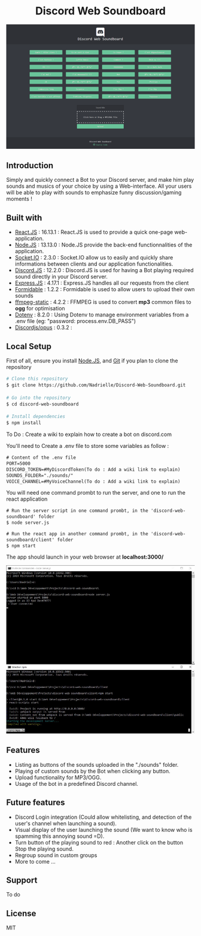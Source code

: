 
<h1 align="center"> Discord Web Soundboard </h1>

![Discord Web Soundboard](/doc/doc_header.png)


## Introduction
Simply and quickly connect a Bot to your Discord server, and make him play sounds and musics of your choice by using a Web-interface. 
All your users will be able to play with sounds to emphasize funny discussion/gaming moments !


## Built with
* [React.JS](https://reactjs.org/) : 16.13.1 : React.JS is used to provide a quick one-page web-application.
* [Node.JS](https://nodejs.org) : 13.13.0 : Node.JS provide the back-end functionnalities of the application.
* [Socket.IO](https://socket.io/) : 2.3.0 : Socket.IO allow us to easily and quickly share informations between clients and our application functionalities.
* [Discord.JS](https://discord.js.org) : 12.2.0 : Discord.JS is used for having a Bot playing required sound directly in your Discord server.
* [Express.JS](https://expressjs.com/) : 4.17.1 : Express.JS handles all our requests from the client
* [Formidable](https://www.npmjs.com/package/formidable) : 1.2.2 : Formidable is used to allow users to upload their own sounds
* [ffmpeg-static](https://www.npmjs.com/package/ffmpeg-static) : 4.2.2 : FFMPEG is used to convert **mp3** common files to **ogg** for optimisation
* [Dotenv](https://www.npmjs.com/package/dotenv) : 8.2.0 : Using Dotenv to manage environment variables from a .env file (eg: "password: process.env.DB_PASS")
* [Discordjs/opus](https://github.com/discordjs/opus) : 0.3.2 : 


## Local Setup
First of all, ensure you install [Node.JS](https://nodejs.org), and [Git](https://git-scm.com/) if you plan to clone the repository

```bash
# Clone this repository
$ git clone https://github.com/Nadrielle/Discord-Web-Soundboard.git

# Go into the repository
$ cd discord-web-soundboard

# Install dependencies
$ npm install
```

To Do : Create a wiki to explain how to create a bot on discord.com

You'll need to Create a .env file to store some variables as follow :
```
# Content of the .env file
PORT=5000
DISCORD_TOKEN=#MyDiscordToken(To do : Add a wiki link to explain)
SOUNDS_FOLDER="./sounds/"
VOICE_CHANNEL=#MyVoiceChannel(To do : Add a wiki link to explain)
```

You will need one command prombt to run the server, and one to run the react application

```
# Run the server script in one command prombt, in the 'discord-web-soundboard' folder
$ node server.js
```

```
# Run the react app in another command prombt, in the 'discord-web-soundboard/client' folder
$ npm start
```
The app should launch in your web browser at **localhost:3000/**

![Server and App running](/doc/command_prombts.png)


## Features
* Listing as buttons of the sounds uploaded in the "./sounds" folder.
* Playing of custom sounds by the Bot when clicking any button.
* Upload functionality for MP3/OGG.
* Usage of the bot in a predefined Discord channel.


## Future features
* Discord Login integration (Could allow whitelisting, and detection of the user's channel when launching a sound).
* Visual display of the user launching the sound (We want to know who is spamming this annoying sound =D).
* Turn button of the playing sound to red : Another click on the button Stop the playing sound.
* Regroup sound in custom groups
* More to come ...


## Support
To do


## License
MIT
